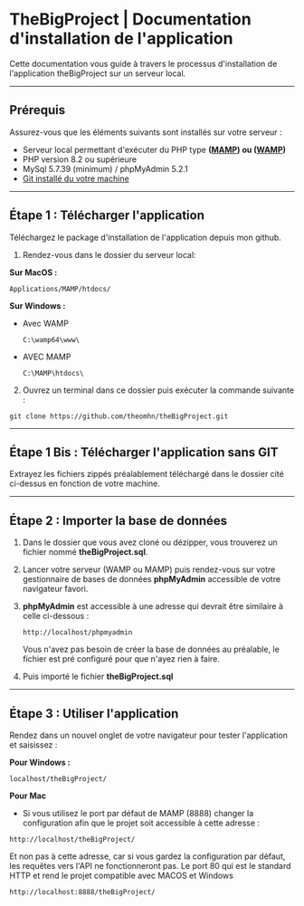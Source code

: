 # TheBigProject | Documentation d'installation de l'application

Cette documentation vous guide à travers le processus d'installation de l'application theBigProject sur un serveur local.

---

## **Prérequis**

Assurez-vous que les éléments suivants sont installés sur votre serveur :

- Serveur local permettant d'exécuter du PHP type **([MAMP](https://www.mamp.info/en/downloads/)) ou ([WAMP](https://www.wampserver.com/en/download-wampserver-64bits/))**
- PHP version 8.2 ou supérieure
- MySql 5.7.39 (minimum) / phpMyAdmin  5.2.1
- [Git installé du votre machine](https://git-scm.com/downloads)

---

## **Étape 1 : Télécharger l'application**
Téléchargez le package d'installation de l'application depuis mon github.

1. Rendez-vous dans le dossier du serveur local:

**Sur MacOS :**
```
Applications/MAMP/htdocs/
```

**Sur Windows :**

- Avec WAMP
    ```
    C:\wamp64\www\
    ```
- AVEC MAMP
    ```
    C:\MAMP\htdocs\
    ```

2. Ouvrez un terminal dans ce dossier puis exécuter la commande suivante :

```shell
git clone https://github.com/theomhn/theBigProject.git
```
---

## **Étape 1 Bis : Télécharger l'application sans GIT**
Extrayez les fichiers zippés préalablement téléchargé dans le dossier cité ci-dessus en fonction de votre machine.

---

## **Étape 2 : Importer la base de données**
1. Dans le dossier que vous avez cloné ou dézipper, vous trouverez un fichier nommé **theBigProject.sql**.
2. Lancer votre serveur (WAMP ou MAMP) puis rendez-vous sur votre gestionnaire de bases de données **phpMyAdmin** accessible de votre navigateur favori.
3. **phpMyAdmin** est accessible à une adresse qui devrait être similaire à celle ci-dessous : 
    ```
    http://localhost/phpmyadmin
    ```
    Vous n'avez pas besoin de créer la base de données au préalable, le fichier est pré configuré pour que n'ayez rien à faire.

4. Puis importé le fichier **theBigProject.sql**

---

## **Étape 3 : Utiliser l'application**

Rendez dans un nouvel onglet de votre navigateur pour tester l'application et saisissez : 

**Pour Windows :**
```
localhost/theBigProject/
```

**Pour Mac**
- Si vous utilisez le port par défaut de MAMP (8888) changer la configuration afin que le projet soit accessible à cette adresse : 
```
http://localhost/theBigProject/
```
Et non pas à cette adresse, car si vous gardez la configuration par défaut, les requêtes vers l'API ne fonctionneront pas.
Le port 80 qui est le standard HTTP et rend le projet compatible avec MACOS et Windows
```
http://localhost:8888/theBigProject/
```
    